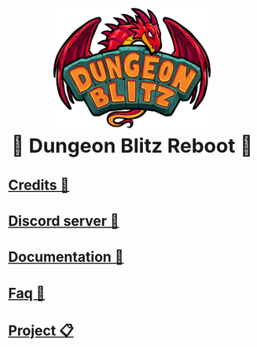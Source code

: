 <div align="center">
  <img src="/assets/logo.svg" alt="Dungeon Blitz Reboot" style="width: 20rem;">
  <h1 style="font-size: 2.5rem; margin-top: 0.5rem;">🏰 Dungeon Blitz Reboot 🏰</h1>
</div>

# [Credits 📜](/docs/CREDITS.md)

# [Discord server 💬](https://discord.com/invite/blitzforge-studios-1295512336353722438)

# [Documentation 📄](/docs)

# [Faq 📌](/docs/FAQ.md)

# [Project 📋](https://github.com/orgs/minesa-org/projects/15)
